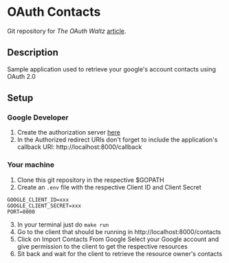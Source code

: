 # OAuth Contacts

Git repository for *The OAuth Waltz* [article](https://medium.com/@sergiodn/the-oauth-2-0-waltz-957879e5316d).

## Description
Sample application used to retrieve your google's account contacts using OAuth 2.0

## Setup
### Google Developer
1. Create the authorization server [here](https://console.developers.google.com/?angularJsUrl=)
2. In the Authorized redirect URIs don't forget to include the application's callback URI: http://localhost:8000/callback

### Your machine
1. Clone this git repository in the respective $GOPATH
2. Create an ```.env``` file with the respective Client ID and Client Secret
```
GOOGLE_CLIENT_ID=xxx
GOOGLE_CLIENT_SECRET=xxx
PORT=8000
```
3. In your terminal just do ```make run```
4. Go to the client that should be running in http://localhost:8000/contacts
5. Click on Import Contacts From Google
Select your Google account and give permission to the client to get the respective resources
6. Sit back and wait for the client to retrieve the resource owner's contacts
